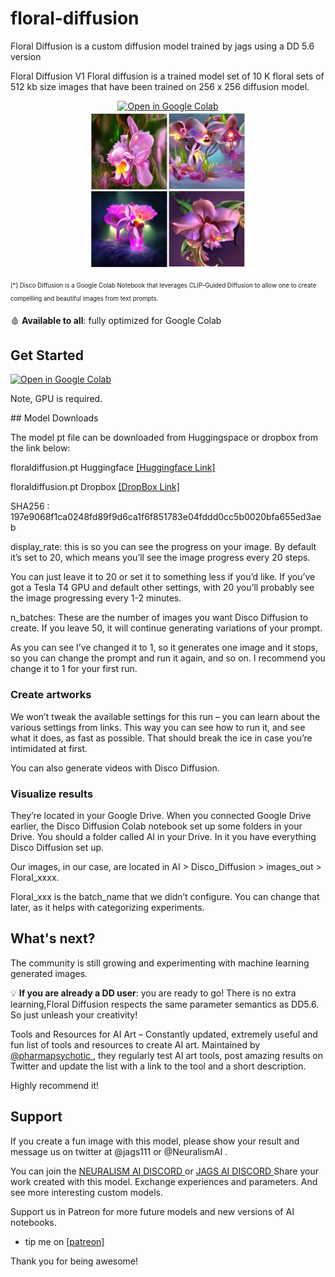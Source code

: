 # floral-diffusion
Floral Diffusion is a custom diffusion model trained by jags using a DD 5.6 version


Floral Diffusion V1 Floral diffusion is a trained model set of 10 K floral sets of 512 kb size images that have been trained on 256 x 256 diffusion model.


<p align=center>
<a href="https://colab.research.google.com/github/jags111/floral-diffusion/blob/main/Floral_Diffusion_V1_DD_v5_6.ipynb"><img src="https://img.shields.io/badge/Open-in%20Colab-brightgreen?logo=google-colab&style=flat-square" alt="Open in Google Colab"/></a>
<br>
<img src = "https://github.com/jags111/floral-diffusion/blob/main/images/collage001.jpg" width = "50%">
</p>

<sub><sup><a id="example-application">[*]</a> 
Disco Diffusion is a Google Colab Notebook that leverages CLIP-Guided Diffusion to allow one to create compelling and beautiful images from text prompts.
</sup></sub>

🩸 **Available to all**: fully optimized for Google Colab

## Get Started

<a href="https://colab.research.google.com/github/jags111/floral-diffusion/blob/main/Floral_Diffusion_V1_DD_v5_6.ipynb"><img src="https://img.shields.io/badge/Open-in%20Colab-brightgreen?logo=google-colab&style=flat-square" alt="Open in Google Colab"/></a>

Note, GPU is required.
<br>
<p>
## Model Downloads

The model pt file can be downloaded from Huggingspace or dropbox from the link below:

floraldiffusion.pt Huggingface <a href = "https://huggingface.co/jags/floraldiffusion/blob/main/floraldiffusion.pt"> [Huggingface Link]</a>

floraldiffusion.pt Dropbox <a href = "https://www.dropbox.com/s/i0xrhq28ls1e94g/floraldiffusion.pt?dl=1"> [DropBox Link]</a>

SHA256 : 197e9068f1ca0248fd89f9d6ca1f6f851783e04fddd0cc5b0020bfa655ed3aeb
</p>
display_rate: 
this is so you can see the progress on your image. By default it’s set to 20, which means you’ll see the image progress every 20 steps.

You can just leave it to 20 or set it to something less if you’d like. 
If you’ve got a Tesla T4 GPU and default other settings, with 20 you’ll probably see the image progressing every 1-2 minutes.

n_batches: 
These are the number of images you want Disco Diffusion to create. If you leave 50, it will continue generating variations of your prompt.

As you can see I’ve changed it to 1, so it generates one image and it stops, so you can change the prompt and run it again, and so on. 
I recommend you change it to 1 for your first run.

### Create artworks
We won’t tweak the available settings for this run – you can learn about the various settings from links. 
This way you can see how to run it, and see what it does, as fast as possible. 
That should break the ice in case you’re intimidated at first.

You can also generate videos with Disco Diffusion. 

### Visualize results
They’re located in your Google Drive. 
When you connected Google Drive earlier, the Disco Diffusion Colab notebook set up some folders in your Drive.
You should a folder called AI in your Drive. In it you have everything Disco Diffusion set up.

Our images, in our case, are located in AI > Disco_Diffusion > images_out > Floral_xxxx. 

Floral_xxx is the batch_name that we didn’t configure. You can change that later, as it helps with categorizing experiments.

## What's next?
The community is still growing and experimenting with machine learning generated images.

💡 **If you are already a DD user**: you are ready to go! There is no extra learning,Floral Diffusion respects the same parameter semantics as DD5.6. So just unleash your creativity!

Tools and Resources for AI Art – Constantly updated, extremely useful and fun list of tools and resources to create AI art. 
Maintained by <a href ="https://twitter.com/pharmapsychotic"> @pharmapsychotic </a>, they regularly test AI art tools, post amazing results on Twitter and update the list with a link to the tool and a short description. 

Highly recommend it!

<!-- start support-pitch -->
## Support
If you create a fun image with this model, please show your result and message us on twitter at @jags111 or @NeuralismAI .

You can join the <a href="https://discord.gg/vNVqT82W" alt="Neuralism Discord"> NEURALISM AI DISCORD </a> or <a href="https://discord.gg/UmSd4qyh" alt =Jags AI Discord > JAGS AI DISCORD </a> 
Share your work created with this model. Exchange experiences and parameters. And see more interesting custom models.

Support us in Patreon for more future models and new versions of AI notebooks.
- tip me on <a href="https://www.patreon.com/jags111"> [patreon]</a> 

Thank you for being awesome!

<!-- end support-pitch -->
